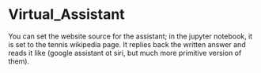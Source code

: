 # Virtual_Assistant

You can set the website source for the assistant; in the jupyter notebook, it is set to the tennis wikipedia page.
It replies back the written answer and reads it like (google assistant ot siri, but much more primitive version of them).
